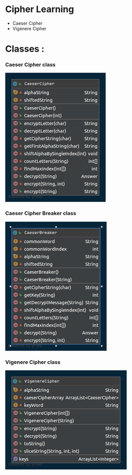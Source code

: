 # Cipher Learning

<ul>
<li>Caeser Cipher</li>
<li>Vigenere Cipher</li>
</ul>

# Classes :

### Caeser Cipher class

![GitHub Logo](/img/CaeserCipherClass.png)

### Caeser Cipher Breaker class

![GitHub Logo](/img/CaeserBreakerClass.png)

### Vigenere Cipher class

![GitHub Logo](/img/VigenereCipherClass.png)
